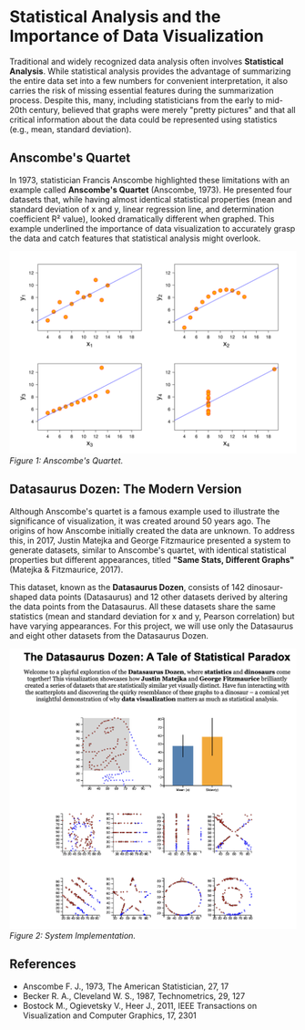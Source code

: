 # Statistical Analysis and the Importance of Data Visualization

Traditional and widely recognized data analysis often involves **Statistical Analysis**. While statistical analysis provides the advantage of summarizing the entire data set into a few numbers for convenient interpretation, it also carries the risk of missing essential features during the summarization process. Despite this, many, including statisticians from the early to mid-20th century, believed that graphs were merely "pretty pictures" and that all critical information about the data could be represented using statistics (e.g., mean, standard deviation).

## Anscombe's Quartet

In 1973, statistician Francis Anscombe highlighted these limitations with an example called **Anscombe's Quartet** (Anscombe, 1973). He presented four datasets that, while having almost identical statistical properties (mean and standard deviation of x and y, linear regression line, and determination coefficient R² value), looked dramatically different when graphed. This example underlined the importance of data visualization to accurately grasp the data and catch features that statistical analysis might overlook.

![Figure 1: Anscombe's Quartet](figure2.png)  
*Figure 1: Anscombe's Quartet.*

## Datasaurus Dozen: The Modern Version

Although Anscombe's quartet is a famous example used to illustrate the significance of visualization, it was created around 50 years ago. The origins of how Anscombe initially created the data are unknown. To address this, in 2017, Justin Matejka and George Fitzmaurice presented a system to generate datasets, similar to Anscombe's quartet, with identical statistical properties but different appearances, titled **"Same Stats, Different Graphs"** (Matejka & Fitzmaurice, 2017).

This dataset, known as the **Datasaurus Dozen**, consists of 142 dinosaur-shaped data points (Datasaurus) and 12 other datasets derived by altering the data points from the Datasaurus. All these datasets share the same statistics (mean and standard deviation for x and y, Pearson correlation) but have varying appearances. For this project, we will use only the Datasaurus and eight other datasets from the Datasaurus Dozen.

![Figure 2: System Implementation](figure1.png)  
*Figure 2: System Implementation.*

## References
- Anscombe F. J., 1973, The American Statistician, 27, 17
- Becker R. A., Cleveland W. S., 1987, Technometrics, 29, 127
- Bostock M., Ogievetsky V., Heer J., 2011, IEEE Transactions on Visualization and Computer Graphics, 17, 2301
